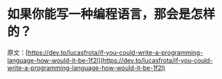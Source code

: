 # 如果你能写一种编程语言，那会是怎样的？

原文：[https://dev.to/lucasfrota/if-you-could-write-a-programming-language-how-would-it-be-1f2l](https://dev.to/lucasfrota/if-you-could-write-a-programming-language-how-would-it-be-1f2l)